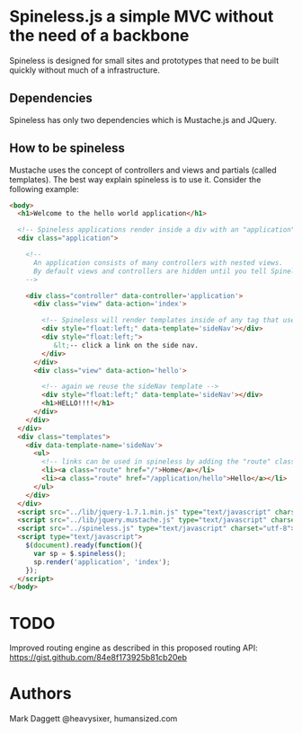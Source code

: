 Spineless.js a simple MVC without the need of a backbone
=========

Spineless is designed for small sites and prototypes that need to be built quickly without much of a infrastructure. 

Dependencies
------------
Spineless has only two dependencies which is Mustache.js and JQuery.

How to be spineless
-------------------

Mustache uses the concept of controllers and views and partials (called templates). The best way explain spineless is to use it. Consider the following example:

```html
<body>
  <h1>Welcome to the hello world application</h1>

  <!-- Spineless applications render inside a div with an "application" class. -->
  <div class="application">

    <!-- 
      An application consists of many controllers with nested views.
      By default views and controllers are hidden until you tell Spineless to render them.
    -->

    <div class="controller" data-controller='application'>
      <div class="view" data-action='index'>

        <!-- Spineless will render templates inside of any tag that uses the "data-template" attribute. -->
        <div style="float:left;" data-template='sideNav'></div>
        <div style="float:left;">
           &lt;-- click a link on the side nav.
        </div>
      </div>
      <div class="view" data-action='hello'>

        <!-- again we reuse the sideNav template -->
        <div style="float:left;" data-template='sideNav'></div>
        <h1>HELLO!!!!</h1>
      </div>
    </div>
  </div>
  <div class="templates">
    <div data-template-name='sideNav'>
      <ul>
        <!-- links can be used in spineless by adding the "route" class to them -->
        <li><a class="route" href="/">Home</a></li>
        <li><a class="route" href="/application/hello">Hello</a></li>
      </ul>
    </div>
  </div>
  <script src="../lib/jquery-1.7.1.min.js" type="text/javascript" charset="utf-8"></script>
  <script src="../lib/jquery.mustache.js" type="text/javascript" charset="utf-8"></script>
  <script src="../spineless.js" type="text/javascript" charset="utf-8"></script>
  <script type="text/javascript">
    $(document).ready(function(){
      var sp = $.spineless();
      sp.render('application', 'index');
    });
  </script>
</body>
```

TODO
====
Improved routing engine as described in this proposed routing API:
https://gist.github.com/84e8f173925b81cb20eb

Authors
=======

Mark Daggett @heavysixer, humansized.com
